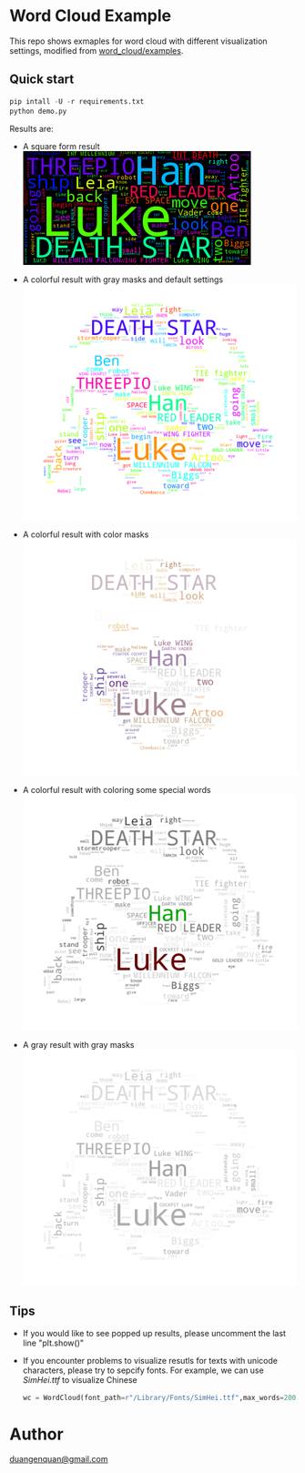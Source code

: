 # Word Cloud Example

This repo shows exmaples for word cloud with different visualization settings, modified from [word_cloud/examples](https://github.com/amueller/word_cloud/tree/master/examples).

## Quick start 

```python
pip intall -U -r requirements.txt
python demo.py
```

Results are:
- A square form result 
                  ![](demo_0_square.png)

- A colorful result with gray masks and default settings ![](demo_1_default_color.png)

- A colorful result with color masks![](demo_2_custom_color.png)
- A colorful result with coloring some special words![](demo_3_color_special_word.png)
- A gray result with gray masks ![](demo_4_custom_gray.png)

## Tips

- If you would like to see popped up results, please uncomment the last line "plt.show()"

- If you encounter problems to visualize resutls for texts with unicode characters, please try to sepcify fonts. For example, we can use *SimHei.ttf* to visualize Chinese

    ```python
    wc = WordCloud(font_path=r"/Library/Fonts/SimHei.ttf",max_words=200).generate(text)
    ```

# Author
duangenquan@gmail.com

  

  

  

  

  
  
